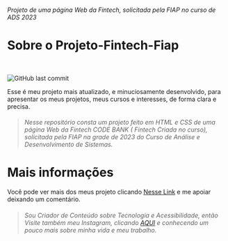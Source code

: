 



###### Projeto de uma página Web da Fintech, solicitada pela FIAP no curso de ADS 2023

# Sobre o Projeto-Fintech-Fiap
<br>

![GitHub last commit](https://img.shields.io/github/last-commit/phillipehenriques/Curriculo-Digital)

Esse é meu projeto mais atualizado, e minuciosamente desenvolvido, para apresentar os meus projetos, meus cursos e interesses, de forma clara e precisa.

> ###### Nesse repositório consta um projeto feito em HTML e CSS de uma página Web da Fintech CODE BANK ( Fintech Criada no curso), solicitada pela FIAP na grade de 2023 do Curso de Análise e Desenvolvimento de Sistemas.

# Mais informações

Você pode ver mais dos meus projeto clicando [Nesse Link](https://github.com/phillipehenriques/) e me apoiar deixando um comentário.

> ###### Sou Criador de Conteúdo sobre Tecnologia e Acessibilidade, então Visite também meu Instagram, clicando [AQUI](https://www.instagram.com/ph_aranoia/) e conhecendo um pouco mais sobre minha vida e meu trabalho.